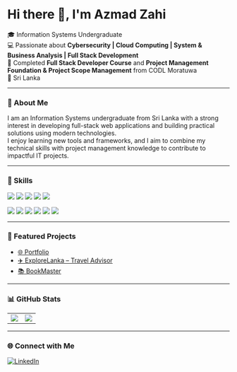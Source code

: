 # Hi there 👋, I'm Azmad Zahi

🎓 Information Systems Undergraduate  
💻 Passionate about **Cybersecurity | Cloud Computing | System & Business Analysis | Full Stack Development**  
🌱 Completed **Full Stack Developer Course** and **Project Management Foundation & Project Scope Management** from CODL Moratuwa  
📍 Sri Lanka

---

### 📝 About Me
I am an Information Systems undergraduate from Sri Lanka with a strong interest in developing full-stack web applications and building practical solutions using modern technologies.  
I enjoy learning new tools and frameworks, and I aim to combine my technical skills with project management knowledge to contribute to impactful IT projects.

---

### 🚀 Skills

<p float="left">
  <img src="https://img.shields.io/badge/Python-3776AB?style=for-the-badge&logo=python&logoColor=white" />
  <img src="https://img.shields.io/badge/Java-007396?style=for-the-badge&logo=java&logoColor=white" /> 
  <img src="https://img.shields.io/badge/PHP-777BB4?style=for-the-badge&logo=php&logoColor=white" />
  <img src="https://img.shields.io/badge/JavaScript-F7DF1E?style=for-the-badge&logo=javascript&logoColor=black" />
  <img src="https://img.shields.io/badge/TypeScript-3178C6?style=for-the-badge&logo=typescript&logoColor=white" />
</p>

<p float="left">
  <img src="https://img.shields.io/badge/React-20232A?style=for-the-badge&logo=react&logoColor=61DAFB" />
  <img src="https://img.shields.io/badge/Angular-DD0031?style=for-the-badge&logo=angular&logoColor=white" />
  <img src="https://img.shields.io/badge/Node.js-339933?style=for-the-badge&logo=nodedotjs&logoColor=white" />
  <img src="https://img.shields.io/badge/Express.js-000000?style=for-the-badge&logo=express&logoColor=white" />
  <img src="https://img.shields.io/badge/SQLite-003B57?style=for-the-badge&logo=sqlite&logoColor=white" />
  <img src="https://img.shields.io/badge/Git-F05032?style=for-the-badge&logo=git&logoColor=white" />
</p>

---

### 📌 Featured Projects  
- [🌐 Portfolio](https://github.com/a-zahi2002/Portfolio)  
- [✈️ ExploreLanka – Travel Advisor](https://github.com/a-zahi2002/ExploreLanka-TravelAdvisor-web)  
- [📚 BookMaster](https://github.com/a-zahi2002/BookMaster)  

---

### 📊 GitHub Stats

<table>
<tr>
<td><img src="https://github-readme-stats.vercel.app/api?username=a-zahi2002&show_icons=true&theme=tokyonight" /></td>
<td><img src="https://github-readme-stats.vercel.app/api/top-langs/?username=a-zahi2002&layout=compact&theme=tokyonight" /></td>
</tr>
</table>

---

### 🌐 Connect with Me  
[![LinkedIn](https://img.shields.io/badge/LinkedIn-0077B5?style=for-the-badge&logo=linkedin&logoColor=white)](https://www.linkedin.com/in/a-zahi-faleel-a929411aa)
